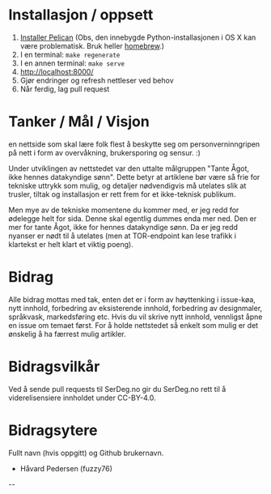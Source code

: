 # Installasjon / oppsett

1. [Installer Pelican](http://docs.getpelican.com/en/3.6.3/install.html) (Obs, den innebygde Python-installasjonen i OS X kan være problematisk. Bruk heller [homebrew](http://brew.sh/).)
2. I en terminal: ```make regenerate```
3. I en annen terminal: ```make serve```
4. [http://localhost:8000/](http://localhost:8000/)
5. Gjør endringer og refresh nettleser ved behov
6. Når ferdig, lag pull request

# Tanker / Mål / Visjon

en nettside som skal lære folk flest å beskytte seg om personverninngripen på nett i form av overvåkning, brukersporing og sensur. :)

Under utviklingen av nettstedet var den uttalte målgruppen "Tante Ågot, ikke hennes datakyndige sønn". Dette betyr at artiklene bør være så frie for tekniske uttrykk som mulig, og detaljer nødvendigvis må utelates slik at trusler, tiltak og installasjon er rett frem for et ikke-teknisk publikum.

Men mye av de tekniske momentene du kommer med, er jeg redd for ødelegge helt for sida. Denne skal egentlig dummes enda mer ned. Den er mer for tante Ågot, ikke for hennes datakyndige sønn. Da er jeg redd nyanser er nødt til å utelates (men at TOR-endpoint kan lese trafikk i klartekst er helt klart et viktig poeng).

# Bidrag
Alle bidrag mottas med tak, enten det er i form av høyttenking i issue-køa, nytt innhold, forbedring av eksisterende innhold, forbedring av designmaler, språkvask, markedsføring etc. Hvis du vil skrive nytt innhold, vennligst åpne en issue om temaet først. For å holde nettstedet så enkelt som mulig er det ønskelig å ha færrest mulig artikler.

# Bidragsvilkår
Ved å sende pull requests til SerDeg.no gir du SerDeg.no rett til å viderelisensiere innholdet under CC-BY-4.0.

# Bidragsytere
Fullt navn (hvis oppgitt) og Github brukernavn.

* Håvard Pedersen (fuzzy76)


--

